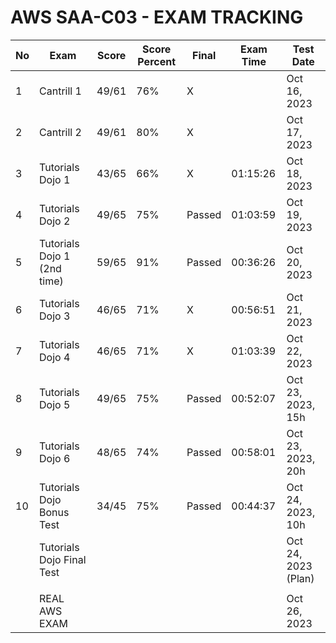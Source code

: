 # AWS SAA-C03 - EXAM TRACKING

| No  | Exam                        | Score | Score Percent | Final  | Exam Time | Test Date           |
| --- | --------------------------- | ----- | ------------- | ------ | --------- | ------------------- |
| 1   | Cantrill 1                  | 49/61 | 76%           | X      |           | Oct 16, 2023        |
| 2   | Cantrill 2                  | 49/61 | 80%           | X      |           | Oct 17, 2023        |
| 3   | Tutorials Dojo 1            | 43/65 | 66%           | X      | 01:15:26  | Oct 18, 2023        |
| 4   | Tutorials Dojo 2            | 49/65 | 75%           | Passed | 01:03:59  | Oct 19, 2023        |
| 5   | Tutorials Dojo 1 (2nd time) | 59/65 | 91%           | Passed | 00:36:26  | Oct 20, 2023        |
| 6   | Tutorials Dojo 3            | 46/65 | 71%           | X      | 00:56:51  | Oct 21, 2023        |
| 7   | Tutorials Dojo 4            | 46/65 | 71%           | X      | 01:03:39  | Oct 22, 2023        |
| 8   | Tutorials Dojo 5            | 49/65 | 75%           | Passed | 00:52:07  | Oct 23, 2023, 15h   |
| 9   | Tutorials Dojo 6            | 48/65 | 74%           | Passed | 00:58:01  | Oct 23, 2023, 20h   |
| 10  | Tutorials Dojo Bonus Test   | 34/45 | 75%           | Passed | 00:44:37  | Oct 24, 2023, 10h   |
|     | Tutorials Dojo Final Test   |       |               |        |           | Oct 24, 2023 (Plan) |
|     |                             |       |               |        |           |                     |
|     | REAL AWS EXAM               |       |               |        |           | Oct 26, 2023        |
